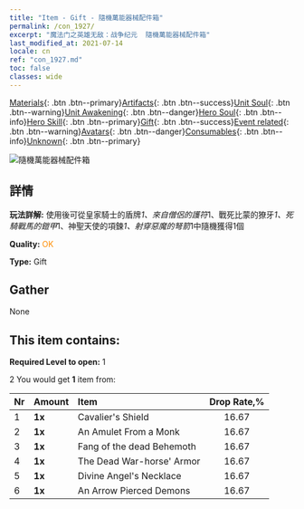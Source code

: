 ```yaml
---
title: "Item - Gift - 隨機萬能器械配件箱"
permalink: /con_1927/
excerpt: "魔法门之英雄无敌：战争纪元  隨機萬能器械配件箱"
last_modified_at: 2021-07-14
locale: cn
ref: "con_1927.md"
toc: false
classes: wide
---
```

 [Materials](/ItemsCN/){: .btn .btn--primary}[Artifacts](/ItemsCN/Artifacts/){: .btn .btn--success}[Unit Soul](/ItemsCN/UnitSoul/){: .btn .btn--warning}[Unit Awakening](/ItemsCN/UnitAwakening/){: .btn .btn--danger}[Hero Soul](/ItemsCN/HeroSoul/){: .btn .btn--info}[Hero Skill](/ItemsCN/HeroSkill/){: .btn .btn--primary}[Gift](/ItemsCN/Gift/){: .btn .btn--success}[Event related](/ItemsCN/Events/){: .btn .btn--warning}[Avatars](/ItemsCN/Avatars/){: .btn .btn--danger}[Consumables](/ItemsCN/Consumables/){: .btn .btn--info}[Unknown](/ItemsCN/Unknown/){: .btn .btn--primary}

 ![隨機萬能器械配件箱](/images/t/i_907550.png)

## 詳情
 **玩法詳解:** 使用後可從皇家騎士的盾牌*1、來自僧侶的護符*1、戰死比蒙的獠牙*1、死騎戰馬的鎧甲*1、神聖天使的項鍊*1、射穿惡魔的弩箭*1中隨機獲得1個

 **Quality:** <span style="color: #FF8C00">OK</span>

 **Type:** Gift

## Gather

  None

## This item contains:

 **Required Level to open:** 1

 2 You would get **1** item  from:

  | Nr | Amount |     Item    | Drop Rate,% |
  |:---|:-------|:------------|:---------:|
  | 1 |  **1x** | Cavalier's Shield | 16.67 | 
  | 2 |  **1x** | An Amulet From a Monk | 16.67 | 
  | 3 |  **1x** | Fang of the dead Behemoth | 16.67 | 
  | 4 |  **1x** | The Dead War-horse' Armor | 16.67 | 
  | 5 |  **1x** | Divine Angel's Necklace | 16.67 | 
  | 6 |  **1x** | An Arrow Pierced Demons | 16.67 | 
